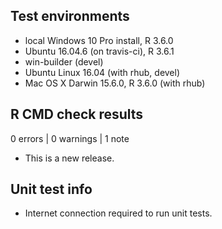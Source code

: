 ## Test environments
* local Windows 10 Pro install, R 3.6.0
* Ubuntu 16.04.6 (on travis-ci), R 3.6.1
* win-builder (devel)
* Ubuntu Linux 16.04 (with rhub, devel)
* Mac OS X Darwin 15.6.0, R 3.6.0 (with rhub)

## R CMD check results

0 errors | 0 warnings | 1 note

* This is a new release.

## Unit test info

* Internet connection required to run unit tests.

